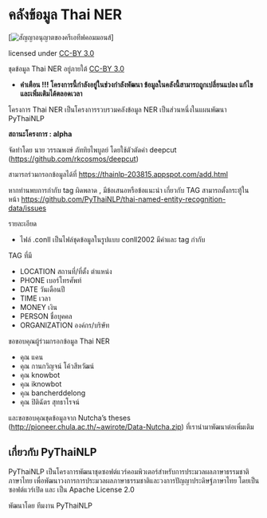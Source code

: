 # คลังข้อมูล Thai NER

[![สัญญาอนุญาตของครีเอทีฟคอมมอนส์](https://i.creativecommons.org/l/by/3.0/th/88x31.png)]

licensed under [CC-BY 3.0](http://creativecommons.org/licenses/by/3.0/)

ชุดข้อมูล Thai NER อยู่ภายใต้  [CC-BY 3.0](http://creativecommons.org/licenses/by/3.0/)

* **คำเตือน !!! โครงการนี้กำลังอยู่ในช่วงกำลังพัฒนา ข้อมูลในคลังนี้สามารถถูกเปลี่ยนแปลง แก้ไขและเพิ่มเติมได้ตลอดเวลา**

โครงการ Thai NER เป็นโครงการรวบรวมคลังข้อมูล NER เป็นส่วนหนึ่งในแผนพัฒนา PyThaiNLP

**สถานะโครงการ : alpha**

จัดทำโดย นาย วรรณพงษ์  ภัททิยไพบูลย์ โดยใช้ตัวตัดคำ deepcut (https://github.com/rkcosmos/deepcut)

สามารถร่วมกรอกข้อมูลได้ที่ https://thainlp-203815.appspot.com/add.html

หากท่านพบการกำกับ tag ผิดพลาด , มีข้อเสนอหรือข้อแนะนำ เกี่ยวกับ TAG สามารถตั้งกระทู้ในหน้า https://github.com/PyThaiNLP/thai-named-entity-recognition-data/issues

รายละเอียด

- ไฟล์ .conll เป็นไฟล์ชุดข้อมูลในรูปแบบ conll2002 มีคำและ tag กำกับ

TAG ที่มี

- LOCATION สถานที่/ที่ตั้ง ตำแหน่ง
- PHONE เบอร์โทรศัพท์
- DATE วันเดือนปี
- TIME เวลา
- MONEY เงิน
- PERSON ชื่อบุคคล
- ORGANIZATION องค์กร/บริษัท

ขอขอบคุณผู้ร่วมกรอกข้อมูล Thai NER

- คุณ แคน
- คุณ กานกวิญจน์ โค้วสีหวัฒน์
- คุณ knowbot
- คุณ iknowbot
- คุณ bancherddelong
- คุณ ปิติฉัตร สุทธาโรจน์

และขอขอบคุณชุดข้อมูลจาก Nutcha’s theses (<http://pioneer.chula.ac.th/~awirote/Data-Nutcha.zip>) ที่เรานำมาพัฒนาต่อเพิ่มเติม

## เกี่ยวกับ PyThaiNLP

PyThaiNLP เป็นโครงการพัฒนาชุดซอฟต์แวร์คอมพิวเตอร์สำหรับการประมวลผลภาษาธรรมชาติภาษาไทย เพื่อพัฒนาวงการการประมวลผลภาษาธรรมชาติและวงการปัญญาประดิษฐ์ภาษาไทย โดยเป็นซอฟต์แวร์เปิด และ เป็น Apache License 2.0

พัฒนาโดย ทีมงาน PyThaiNLP